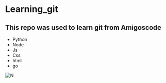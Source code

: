 # Learning_git

## This repo was used to learn git from Amigoscode
  - Python
  - Node
  - Js
  - Css
  - html
  - go
  
  ![N](https://user-images.githubusercontent.com/66712958/222334167-5dc20969-116c-4be9-8f81-acb5d09ad45d.png)
